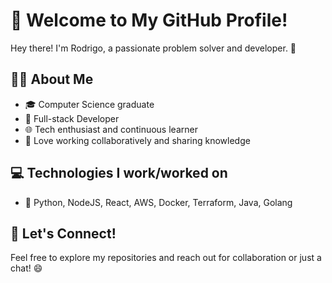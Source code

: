 # 👋 Welcome to My GitHub Profile!

Hey there! I'm Rodrigo, a passionate problem solver and developer. 🚀

## 🧑‍💻 About Me

- 🎓 Computer Science graduate
- 💼 Full-stack Developer
- 🌐 Tech enthusiast and continuous learner
- 🤝 Love working collaboratively and sharing knowledge

## 💻 Technologies I work/worked on

  - 🚀 Python, NodeJS, React, AWS, Docker, Terraform, Java, Golang

## 🤝 Let's Connect!

Feel free to explore my repositories and reach out for collaboration or just a chat! 😄
